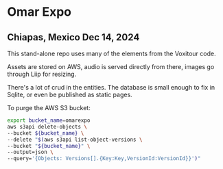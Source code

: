 # Omar Expo

## Chiapas, Mexico Dec 14, 2024

This stand-alone repo uses many of the elements from the Voxitour code.  

Assets are stored on AWS, audio is served directly from there, images go through Liip for resizing.

There's a lot of crud in the entities.  The database is small enough to fix in Sqlite, or even be published as static pages.

To purge the AWS S3 bucket:

```bash
export bucket_name=omarexpo
aws s3api delete-objects \
--bucket ${bucket_name} \
--delete "$(aws s3api list-object-versions \
--bucket "${bucket_name}" \
--output=json \
--query='{Objects: Versions[].{Key:Key,VersionId:VersionId}}')"
```
